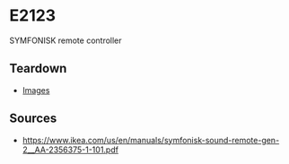 # E2123
SYMFONISK remote controller

## Teardown
* [Images](images)

## Sources
* https://www.ikea.com/us/en/manuals/symfonisk-sound-remote-gen-2__AA-2356375-1-101.pdf
